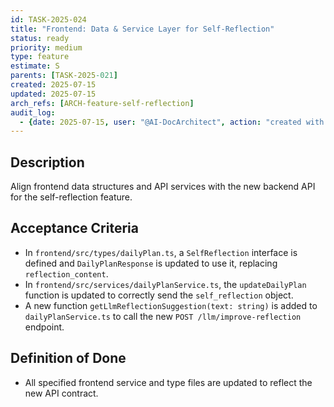 ```yaml
---
id: TASK-2025-024
title: "Frontend: Data & Service Layer for Self-Reflection"
status: ready
priority: medium
type: feature
estimate: S
parents: [TASK-2025-021]
created: 2025-07-15
updated: 2025-07-15
arch_refs: [ARCH-feature-self-reflection]
audit_log:
  - {date: 2025-07-15, user: "@AI-DocArchitect", action: "created with status ready"}
---
```

## Description
Align frontend data structures and API services with the new backend API for the self-reflection feature.

## Acceptance Criteria
-   In `frontend/src/types/dailyPlan.ts`, a `SelfReflection` interface is defined and `DailyPlanResponse` is updated to use it, replacing `reflection_content`.
-   In `frontend/src/services/dailyPlanService.ts`, the `updateDailyPlan` function is updated to correctly send the `self_reflection` object.
-   A new function `getLlmReflectionSuggestion(text: string)` is added to `dailyPlanService.ts` to call the new `POST /llm/improve-reflection` endpoint.

## Definition of Done
-   All specified frontend service and type files are updated to reflect the new API contract.
